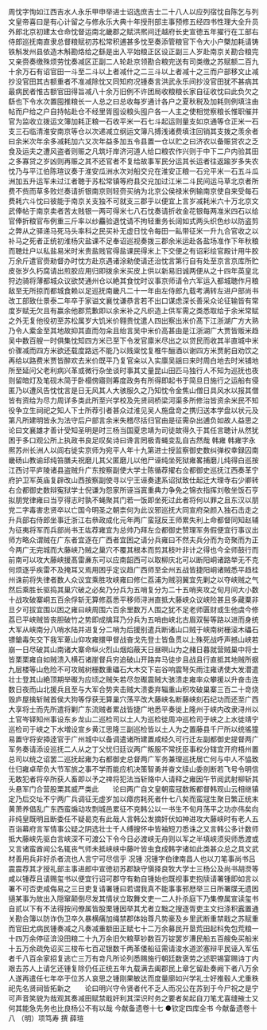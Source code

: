 <!-- { "loadSidebar": true } -->
周忱字恂如江西吉水人永乐甲申举进士诏选庶吉士二十八人以应列宿忱自陈乞与列文皇帝喜曰是有心计留之与修永乐大典十年授刑部主事预修五经四书性理大全升员外郎北京初建太仓命忱督运南北畿郡之赋洪熈间迁越府长史宣徳五年擢行在工部右侍郎巡抚南直隶总督粮赋初苏松常积逋甚多忱至奏添管粮官下令大小户槩加耗请铸铁斛发州县依造木斛勘烙给之繇是出入平始粮正区设正副三人岁赴南京关勘合粮完又亲赍奏缴殊烦劳忱奏减区正副二人轮赴京领勘合粮完送有司类缴之苏赋额二百九十余万石有诏官田一斗至二斗以上者减什之二三斗以上者减十之三而户部移文止减抄没官田其古额重者不准减除忱又同知府况锺奏言洪武永乐间抄没官田犹不甚病其最病民者惟古额官田得旨减八十余万旧例不许团局收粮粮长家自征收忱曰此负欠之繇也下令水次置囤推粮长一人总之曰总收每岁通计各户之夏秋税及加耗则例填注由帖而户给之户自持帖赴仓不经里胥囤设粮头囤户各一人主之使相觉察粮长惟职催并官为监收立拨运文簿加耗正粮一石收平米一石七斗起运则量支如京通等仓正米一石支三石临清淮安南京等仓以次递减立纲运文簿凡搏浅诸费填注回销其支拨之羡余者曰余米次年余多减耗加六又次年益多加五令县置一仓以贮之曰济农以备赈贷农之乏食及运夫之遭风盗者则赈之凡筑圩岸济河道人给口粮农作兴则于中下二户内验其田之多寡贷之岁凶则再赈之其不还官者不复给故事军民分运其长运者往返踰岁多失农忱乃与平江伯陈瑄议奏于淮安瓜洲水次对船交兊在淮安正粮一石兊平米一石五斗瓜洲加五升运军未过江者聴于苏松常镇等府县交兊加过江米二斗民间运马草北京者所费不赀而草多败烂奏请折银南京则轻赍买纳为北京公侯禄米例输南京使自来受每石费耗六斗忱曰彼能于南京关支独不可就支三郡乎以便宜上言岁减耗米六十万北京文武俸帖于南京卖者苦太贱银一两可得米七八石忱奏请折收金花银每两准米四石以给官俸折粮官布例重三斤率以纱麤验退忱请不拘轻重务长阔如式两头织色纱以防盗剪之弊从之驿递马死马头率科之民买补无虚日忱令每田一畆带征米一升九合官收之以补马之死者正统初淮杨灾盐课不足奉诏巡视奏拨三郡余米运赴各盐场准作下年秋粮而聴灶户以私盐易米时米贵盐贱官得盐课民得米上下交便之有诏彩绘官殿计用牛胶万余斤遣官赍勑督办时忱方赴京遇诸涂勑使请还治忱言第行自有处至京言京库所贮皮张岁久朽腐请出煎胶应用归即拨余米买皮上供以新易旧诚两便从之十四年英皇北狩边骑将薄都城众议欲焚通州仓以絶其食忱时议事京师请令六军运入都城聴作月粮敌至无所掠而都城食赖以足巡抚南畿凡二十一年由左侍郎九载考满转左进户部尚书改工部致仕景泰二年卒于家谥文襄忱谦恭言若不出口谋虑深长善采众论征输皆有常度岁赋无欠且有赢余他郡荒歉即以余米补之凡织造上供军需之类悉取给于余米常赋之外无复他役初至苏松属岁大饥米价翱贵忱遣人四出察出米价髙下江浙湖广方大熟乃令人槖金至其地故抑其直而勿籴且绐言吴中米价高甚由是江浙湖广大贾皆贩米趋吴中数百艘一时俱集忱知四方米已至下令发官廪米尽出之以贷民而收其半直城中米价骤减而四方米欲还载度路远不能乃以贱粜忱复椎牛酾酒以谢四方米贾躬自劝饮之再给以路费米贾皆醉欢去米价既平乃复官籴以入实廪吴謡曰来时周白地去时米铺地所至延问父老利病兴革或微行杂坐谈时事其丈量昆山田匹马独行人不知为巡抚也夜则留暗灯及笔砚木简于卧榻傍寤则筹度政务有所得即起书于简旦日施行之运船有侵匿乃以遭风告忱忱言是日无风其人大骇服久之乃知忱令金焦山僧日具风水以报其僧皆有资给为尽力周详多类此所至兴学校及先贤祠桥梁河渠多所修治皆资余米民不知役争立生祠祀之知人下士所荐引者甚众过淮见吴人施盘竒之携归送本学盘以状元及第凡所建明皆永为法守后户部言余米失稽尽括归官由是征需杂出逋负如故人益思之　　论曰文襄雄才善计受知圣明是时三杨当国夏忠靖为司徒故得久于其任言聴计从然犹困于多口观公所上执政书良足叹矣诗曰谗言罔极青蝇变乱自古然哉
韩雍
韩雍字永熈苏州长洲人以闾右徙实京师为宛平人年十九第进士授监察御史数纠弹权幸録囚南畿砀山教谕邱纯笞膳夫祝磨儿其父匿磨儿以他尸诬纯坐死狱雍畧捕磨儿纯得白巡按江西讨平庐陵诸县盗贼升广东按察副使大学士陈循荐擢右佥都御史巡抚江西奏革宁府护卫军英庙复辟改山西按察副使寻以宁王诬奏逮系诏狱致仕起迁大理寺右少卿转右佥都御史数辩寃狱学士倪谦为怨家所诬当寘重典力争免之锦衣指挥刘敬坐饭石亨拟朋党律雍曰当亨得志时孰不蝇聚其门若一饭即坐死过此者将何以罪之且东汉以朋党二字毒害忠贤卒以亡国今明圣之朝柰何为此议邪巡抚大同宣府朶颜入独石击走之升兵部右侍郎坐事迁浙江右叅政成化元年两广蛮冦反王师累失利上命都督同知赵辅为征夷将军而兵部尚书王竑荐雍宜为总帅乃拜左佥都御史赞理军务假便宜行事议出师方略众谓贼在广东者宜逐在广西者宜困之请分兵雍曰不然夫兵分而为竒聚而为正今两广无完城而大藤峡乃贼之巢穴不覆其根本而剪其枝叶非计之得也今全师鼓行而前南可以攻大藤峡援髙雷亷东可以应南韶西可以取柳庆北可以断阳峒诸路举无不克何烦逐乎疾雷不及掩耳又焉用困乎定议趋广西师至全州五战皆捷阳峒诸贼悉平趋桂州诛前将失律者数人众议宜乘胜攻峡雍曰修仁荔浦为贼羽翼宜先剿之以夺峡贼之气然后乘胜长驱捣其巢穴破之必矣乃分兵为五哨复分为二十五哨夹攻之旬月间大小数十战攻破寨峒五百余俘斩无算修荔悉平移师浔洲直抵大藤峡众议峡险甚且多藏粟非旦夕可拔宜围以困之雍曰峡周围六百余里数万人围之犹不足老师匮财或生他虞今修荔已平峡贼皆丧胆破竹之势即成擒耳乃分兵为五哨由峡北古眉双髻等路以进而身统大军从峡南分八哨水陆并进复分二哨为后援别遣兵断诸山口贼于峡南树栅滚木礧石镖鎗毒矢交下我军萆山仰攻雍擐甲督战奋戈先登士皆鱼贯以上殊死战呼声撼山峡若崩一日尽破其山南诸大寨命纵火烈山烟焰蔽天日昼暝山为之赭日暮就营贼巢中将士皆栗栗雍自如贼溃入横石诸崖督兵穷追破山开路弃马徒步且战且行直抵其地贼所据九层楼等山危险不可攻贼树栅数重礧石大木交下岩谷响震弩矢雨注雍诱使大发潜遣壮士登其山絶顶期举礟为应顷之贼矢若尽忽礟震贼大骇溃走雍率众攀援以升奋击连数日夜而山北援兵且至与大军合势夹击贼大溃委弃辎重山积攻破巢寨三百二十竒烧毁庐屋擒斩贼首侯大狗等俘获无算巢穴荡平改大藤峡名断藤峡刻石纪功而还至广西大享将士而先所遣将剿广东流贼者累战皆捷广地悉平奏徙上隆州于峡内改隶浔州以土官岑铎知州事设东乡龙山二巡检司以土人为巡检徙周冲巡检司于峡之上水徙靖宁巡检司于峡之下水増设宣乡黄江思隆三副巡检皆以土人为之置藤县千尸所以统徭獞易置守将安揷逹官于广州城中以备调遣诸所建置咸经久可行迁左副都御史提督两广军务奏请添设巡抚二人从之丁父忧归廷议两广叛服不常抚臣事权分辖宜开府梧州置总司以统之诏罢二巡抚起雍为右都御史总督两广军务兼理巡抚居亡何与中人不恊致仕归雍卓荦负大节军旅之事不学而能应机决策智勇并奋文牍山委剖断若飞号令明信无敢犯者将卒所获人畜即以予之禆将犯法当斩赂中人请释之雍因午节阅武射柳斩其头悬军门合营股栗其威严类此　　论曰两广自文皇朝蛮冦数叛都督韩观山云相继镇定乃后交址不宁两广兵调征无虚岁加以瘴疠耗死者什七八矣而蛮冦生聚日繁正统末黄萧养倡乱广东西蛮煽动攻剽城邑累征不克韩公以一书生不旬月荡平之功亦伟矣向非纯皇既明且断委任不疑曷克有此哉人言韩公发摘奸伏如神进攻大藤峡时有老人五百诣幕府言军情事公疑之阴选壮士千人缚搜怀中皆袖短刀悉诛之又言韩公多计数师抵大藤峡先驱白言峡深不可渡公下令今日必渡峡无舟则以军之半填峡须臾师悉渡或又言诸蛮酋闻公名辄丧气师未抵峡峡中藤叶皆虫食成韩字诸如此类甚众总之具文武材善用兵非好杀者流也人言宁可尽信乎
况锺
况锺字伯律南昌人也以刀笔事尚书吕震震荐其才授礼部主事进郎中宣徳初苏郡缺守愼择良牧大学士三杨公及尚书胡濙等咸以锺荐且请赐玺书以便宜行诏可郡守有勅自锺始也既视事吏抱牍请署锺即如言以署不可否吏咸侮易之三日吏复请署锺曰若谓我真不能事事邪厯举三日所署牒无遗因擿某事为故出入隠窜颠倒尽发其情状立取舞文吏一二人扑杀庭下乃集僚属宣读玺书自贰以下有不法得按问僚属皆股栗锺因举其尤者立黜之搜逐胥吏主文扫涤积蠧置通关勘合簿以防诈伪卫卒久暴横痛加绳禁郡体始尊凡势豪及乡里武断重禁戢之苏赋重而官田尤病民锺奏减之凡奏减重额田正赋七十二万余募民开垦荒田起科免包荒粮一十四万余停征渰没田粮二十九万余旧欠粮草钞数百万锭罢岁漕民船五百艘免买船米十五万余疏免诏买三梭布七百疋银数千两革倭船征需请浚水道淤塞辩平民诬入军伍者千八百余家招复逃亡三万有竒凡所论列悉赐施行朝廷数褒劳之述职锡宴赐诗丁内艰去苏人上请乞还锺复除仍任正统五年九载满去阖郡民上章乞留赴奏阙下者八万余人遂再遣任七年卒于位苏人哀思之锺刚果敏达而度量廓如兴学礼士好推毂人尤重秩祀先名贤祠皆拓新之　　论曰明兴守令贤者代不乏人而况公在苏到于今尸祝之是宁可声音笑貌为哉观其奏减田赋禁戢奸利其深识时务之要者矣起自刀笔尤喜缝掖士又何其能急先务也比良杨公不有以哉
今献备遗卷十七
●钦定四库全书
今献备遗卷十八
（明）项笃寿 撰
薛瑄
